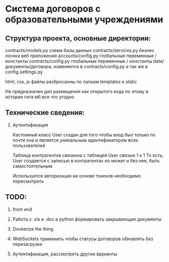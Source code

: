 # Система договоров с образовательными учреждениями

## Структура проекта, основные директории:

contracts/models.py      схема базы данных
contracts/services.py    бизнес логика веб приложения 
accounts/config.py       глобальные переменные / константы
contracts/config.py      глобальные переменные / константы
data/                    документы/договора, изменяется в contracts/config.py
                         а так же в config.settings.py 

html, css, js файлы разбросанны по папкам templates и static

Не предназначен дял размещения как открытого кода
по этому в истории гита мб все что угодно

## Технические сведения:

1. Аутентификация

   Кастомный класс User создан для того чтобы вход был только по почте
   она и является уникальным идентификатором всех пользователей

   Таблица контрагентов связанна с таблицей User связью 1 к 1
   То есть, User создается с записью в контрагентах
   но может и без нее, быть самостоятельным

   Используется авторизация на основе токенов
   необходимо пересмотреть


## TODO:
1. front end

2. Работа с .xls и .doc в python
   формировать закрывающие документы

3. Dockerize the thing 

4. WebSockets применить чтобы статусы договоров обновлять без перезагрузки

5. Аутентификация, рассмотреть другие варианты

